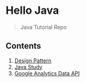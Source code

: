 # Hello Java
> Java Tutorial Repo

## Contents
1. [Design Pattern](https://github.com/jayden-lee/hello-java/tree/master/design-pattern)
2. [Java Study](https://github.com/jayden-lee/hello-java/tree/master/java-study)
3. [Google Analytics Data API](https://github.com/jayden-lee/hello-java/tree/master/ga-data-collect)
